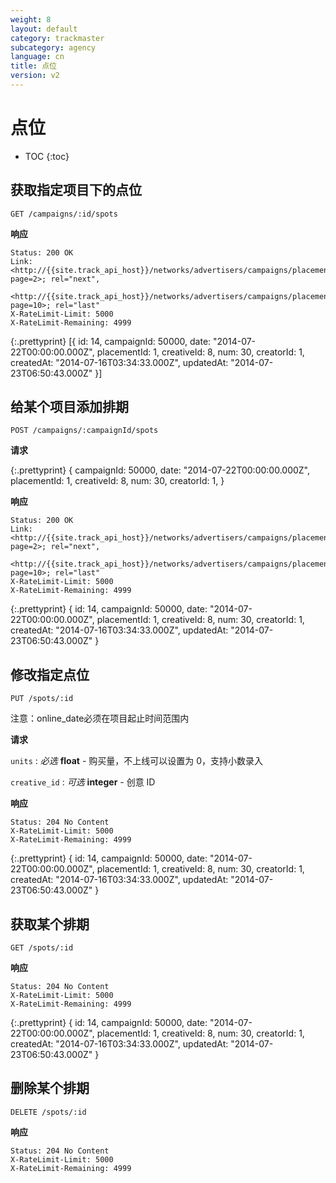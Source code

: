 ```yaml
---
weight: 8
layout: default
category: trackmaster
subcategory: agency
language: cn
title: 点位
version: v2
---
```


# 点位

* TOC
{:toc}

## 获取指定项目下的点位

    GET /campaigns/:id/spots

**响应**

    Status: 200 OK
    Link: <http://{{site.track_api_host}}/networks/advertisers/campaigns/placements/:placement_id/spots?page=2>; rel="next",
          <http://{{site.track_api_host}}/networks/advertisers/campaigns/placements/:placement_id/spots?page=10>; rel="last"
    X-RateLimit-Limit: 5000
    X-RateLimit-Remaining: 4999

{:.prettyprint}
    [{
        id: 14,
        campaignId: 50000,
        date: "2014-07-22T00:00:00.000Z",
        placementId: 1,
        creativeId: 8,
        num: 30,
        creatorId: 1,
        createdAt: "2014-07-16T03:34:33.000Z",
        updatedAt: "2014-07-23T06:50:43.000Z"
    }]

## 给某个项目添加排期

    POST /campaigns/:campaignId/spots

**请求**

{:.prettyprint}
    {
        campaignId: 50000,
        date: "2014-07-22T00:00:00.000Z",
        placementId: 1,
        creativeId: 8,
        num: 30,
        creatorId: 1,
    }

**响应**

    Status: 200 OK
    Link: <http://{{site.track_api_host}}/networks/advertisers/campaigns/placements/:placement_id/spots?page=2>; rel="next",
          <http://{{site.track_api_host}}/networks/advertisers/campaigns/placements/:placement_id/spots?page=10>; rel="last"
    X-RateLimit-Limit: 5000
    X-RateLimit-Remaining: 4999

{:.prettyprint}
    {
        id: 14,
        campaignId: 50000,
        date: "2014-07-22T00:00:00.000Z",
        placementId: 1,
        creativeId: 8,
        num: 30,
        creatorId: 1,
        createdAt: "2014-07-16T03:34:33.000Z",
        updatedAt: "2014-07-23T06:50:43.000Z"
    }

## 修改指定点位

    PUT /spots/:id

注意：online_date必须在项目起止时间范围内

**请求**

`units`
: _必选_ **float** - 购买量，不上线可以设置为 0，支持小数录入

`creative_id`
: _可选_ **integer** - 创意 ID

**响应**

    Status: 204 No Content
    X-RateLimit-Limit: 5000
    X-RateLimit-Remaining: 4999
{:.prettyprint}
    {
        id: 14,
        campaignId: 50000,
        date: "2014-07-22T00:00:00.000Z",
        placementId: 1,
        creativeId: 8,
        num: 30,
        creatorId: 1,
        createdAt: "2014-07-16T03:34:33.000Z",
        updatedAt: "2014-07-23T06:50:43.000Z"
    }

## 获取某个排期

    GET /spots/:id

**响应**

    Status: 204 No Content
    X-RateLimit-Limit: 5000
    X-RateLimit-Remaining: 4999
{:.prettyprint}
    {
        id: 14,
        campaignId: 50000,
        date: "2014-07-22T00:00:00.000Z",
        placementId: 1,
        creativeId: 8,
        num: 30,
        creatorId: 1,
        createdAt: "2014-07-16T03:34:33.000Z",
        updatedAt: "2014-07-23T06:50:43.000Z"
    }
    
## 删除某个排期

    DELETE /spots/:id

**响应**

    Status: 204 No Content
    X-RateLimit-Limit: 5000
    X-RateLimit-Remaining: 4999    